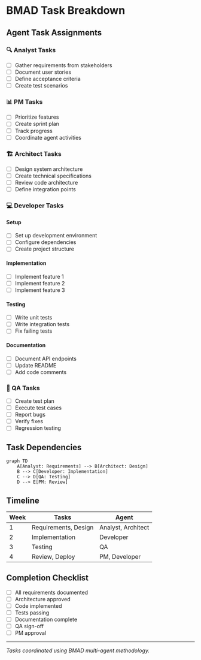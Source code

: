 # BMAD Task Breakdown

## Agent Task Assignments

### 🔍 Analyst Tasks
- [ ] Gather requirements from stakeholders
- [ ] Document user stories
- [ ] Define acceptance criteria
- [ ] Create test scenarios

### 📊 PM Tasks
- [ ] Prioritize features
- [ ] Create sprint plan
- [ ] Track progress
- [ ] Coordinate agent activities

### 🏗️ Architect Tasks
- [ ] Design system architecture
- [ ] Create technical specifications
- [ ] Review code architecture
- [ ] Define integration points

### 💻 Developer Tasks
#### Setup
- [ ] Set up development environment
- [ ] Configure dependencies
- [ ] Create project structure

#### Implementation
- [ ] Implement feature 1
- [ ] Implement feature 2
- [ ] Implement feature 3

#### Testing
- [ ] Write unit tests
- [ ] Write integration tests
- [ ] Fix failing tests

#### Documentation
- [ ] Document API endpoints
- [ ] Update README
- [ ] Add code comments

### 🧪 QA Tasks
- [ ] Create test plan
- [ ] Execute test cases
- [ ] Report bugs
- [ ] Verify fixes
- [ ] Regression testing

## Task Dependencies
```mermaid
graph TD
    A[Analyst: Requirements] --> B[Architect: Design]
    B --> C[Developer: Implementation]
    C --> D[QA: Testing]
    D --> E[PM: Review]
```

## Timeline
| Week | Tasks | Agent |
|------|-------|-------|
| 1 | Requirements, Design | Analyst, Architect |
| 2 | Implementation | Developer |
| 3 | Testing | QA |
| 4 | Review, Deploy | PM, Developer |

## Completion Checklist
- [ ] All requirements documented
- [ ] Architecture approved
- [ ] Code implemented
- [ ] Tests passing
- [ ] Documentation complete
- [ ] QA sign-off
- [ ] PM approval

---
*Tasks coordinated using BMAD multi-agent methodology.*
